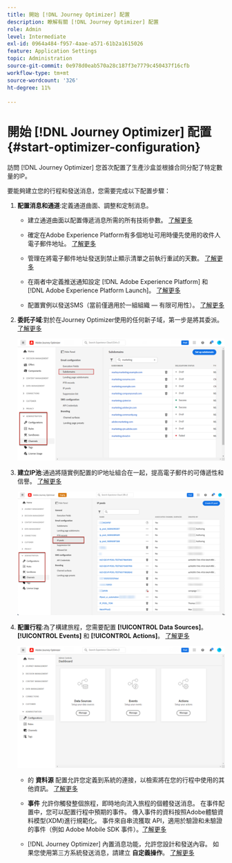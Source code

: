 ```yaml
---
title: 開始 [!DNL Journey Optimizer] 配置
description: 瞭解有關 [!DNL Journey Optimizer] 配置
role: Admin
level: Intermediate
exl-id: 0964a484-f957-4aae-a571-61b2a1615026
feature: Application Settings
topic: Administration
source-git-commit: 0e978d0eab570a28c187f3e7779c450437f16cfb
workflow-type: tm+mt
source-wordcount: '326'
ht-degree: 11%

---
```



# 開始 [!DNL Journey Optimizer] 配置 {#start-optimizer-configuration}

訪問 [!DNL Journey Optimizer] 您首次配置了生產沙盒並根據合同分配了特定數量的IP。

要能夠建立您的行程和發送消息，您需要完成以下配置步驟：

1. **配置消息和通道**:定義通道曲面、調整和定制消息。

   * 建立通道曲面以配置傳遞消息所需的所有技術參數。 [了解更多](message-presets.md)

   * 確定在Adobe Experience Platform有多個地址可用時優先使用的收件人電子郵件地址。 [了解更多](primary-email-addresses.md)

   * 管理在將電子郵件地址發送到禁止顯示清單之前執行重試的天數。 [了解更多](manage-suppression-list.md)

   * 在兩者中定義推送通知設定 [!DNL Adobe Experience Platform] 和 [!DNL Adobe Experience Platform Launch]。 [了解更多](../configuration/push-gs.md)

   <!--* Understand the push notification flow. [Learn more](../configuration/push-gs.md)-->

   * 配置實例以發送SMS（當前僅適用於一組組織 — 有限可用性）。 [了解更多](sms-configuration.md)


1. **委託子域**:對於在Journey Optimizer使用的任何新子域，第一步是將其委派。 [了解更多](about-subdomain-delegation.md)

   ![](assets/subdomain.png)

1. **建立IP池**:通過將隨實例配置的IP地址組合在一起，提高電子郵件的可傳遞性和信譽。 [了解更多](ip-pools.md)

   ![](assets/ip-pool.png)

1. **配置行程**:為了構建旅程，您需要配置 **[!UICONTROL Data Sources]**。 **[!UICONTROL Events]** 和 **[!UICONTROL Actions]**。 [了解更多](about-data-sources-events-actions.md)

   ![](assets/admin-menu.png)

   * 的 **資料源** 配置允許您定義到系統的連接，以檢索將在您的行程中使用的其他資訊。 [了解更多](../datasource/about-data-sources.md)

   * **事件** 允許你觸發整個旅程，即時地向流入旅程的個體發送消息。 在事件配置中，您可以配置行程中預期的事件。 傳入事件的資料按照Adobe體驗資料模型(XDM)進行規範化。 事件來自串流獲取 API，適用於驗證和未驗證的事件（例如 Adobe Mobile SDK 事件）。[了解更多](../event/about-events.md)

   * [!DNL Journey Optimizer] 內置消息功能，允許您設計和發送內容。 如果您使用第三方系統發送消息，請建立 **自定義操作**。 [了解更多](../action/action.md)